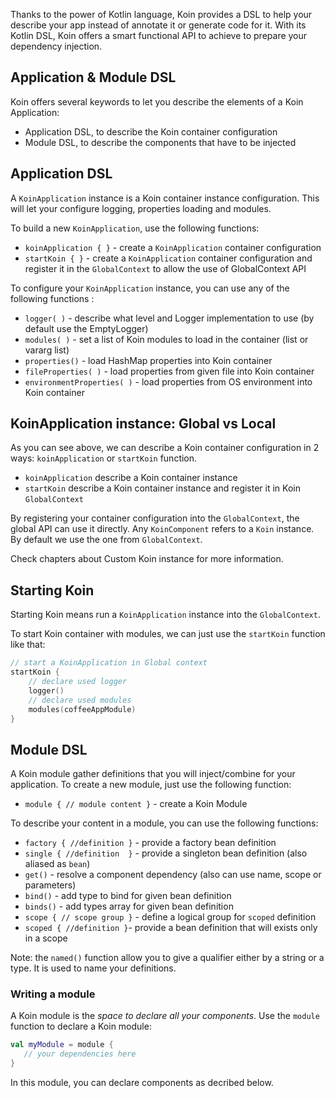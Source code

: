 
Thanks to the power of Kotlin language, Koin provides a DSL to help your describe your app instead of annotate it or generate code for it. With its Kotlin DSL, Koin offers a smart functional API to achieve to prepare your dependency injection.

## Application & Module DSL

Koin offers several keywords to let you describe the elements of a Koin Application:

- Application DSL, to describe the Koin container configuration
- Module DSL, to describe the components that have to be injected

## Application DSL

A `KoinApplication` instance is a Koin container instance configuration. This will let your configure logging, properties loading and modules.

To build a new `KoinApplication`, use the following functions:

* `koinApplication { }` - create a `KoinApplication` container configuration 
* `startKoin { }` - create a `KoinApplication` container configuration and register it in the `GlobalContext` to allow the use of GlobalContext API

To configure your `KoinApplication` instance, you can use any of the following functions :

* `logger( )` - describe what level and Logger implementation to use (by default use the EmptyLogger)
* `modules( )` - set a list of Koin modules to load in the container (list or vararg list)
* `properties()` - load HashMap properties into Koin container
* `fileProperties( )` - load properties from given file into Koin container
* `environmentProperties( )` - load properties from OS environment into Koin container

## KoinApplication instance: Global vs Local

As you can see above, we can describe a Koin container configuration in 2 ways: `koinApplication` or `startKoin` function. 

- `koinApplication` describe a Koin container instance
- `startKoin` describe a Koin container instance and register it in Koin `GlobalContext`

By registering your container configuration into the `GlobalContext`, the global API can use it directly. Any `KoinComponent` refers to a `Koin` instance. By default we use the one from `GlobalContext`.

Check chapters about Custom Koin instance for more information.

## Starting Koin

Starting Koin means run a `KoinApplication` instance into the `GlobalContext`.

To start Koin container with modules, we can just use the `startKoin` function like that:

```kotlin
// start a KoinApplication in Global context
startKoin {
    // declare used logger
    logger()
    // declare used modules
    modules(coffeeAppModule)
}
```

## Module DSL

A Koin module gather definitions that you will inject/combine for your application. To create a new module, just use the following function:

* `module { // module content }` - create a Koin Module

To describe your content in a module, you can use the following functions:

* `factory { //definition }` - provide a factory bean definition
* `single { //definition  }` - provide a singleton bean definition (also aliased as `bean`)
* `get()` - resolve a component dependency (also can use name, scope or parameters)
* `bind()` - add type to bind for given bean definition
* `binds()` - add types array for given bean definition
* `scope { // scope group }` - define a logical group for `scoped` definition 
* `scoped { //definition }`- provide a bean definition that will exists only in a scope

Note: the `named()` function allow you to give a qualifier either by a string or a type. It is used to name your definitions.

### Writing a module

A Koin module is the *space to declare all your components*. Use the `module` function to declare a Koin module:

```kotlin
val myModule = module {
   // your dependencies here
}
```

In this module, you can declare components as decribed below.

